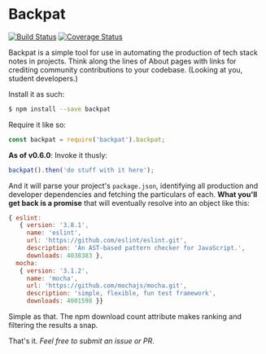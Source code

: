 # Backpat
[![Build Status](https://travis-ci.org/cachilders/backpat.svg?branch=master)](https://travis-ci.org/cachilders/backpat) [![Coverage Status](https://img.shields.io/coveralls/cachilders/backpat.svg)](https://img.shields.io/coveralls/cachilders/backpat.svg)

Backpat is a simple tool for use in automating the production of tech stack
notes in projects. Think along the lines of About pages with links for crediting
community contributions to your codebase. (Looking at you, student developers.)

Install it as such:

```bash
$ npm install --save backpat
```

Require it like so:

```javascript
const backpat = require('backpat').backpat;
```

**As of v0.6.0**: Invoke it thusly:

```javascript
backpat().then('do stuff with it here');
```

And it will parse your project's ```package.json```, identifying all production
and developer dependencies and fetching the particulars of each. **What you'll
get back is a promise** that will eventually resolve into an object like this:

```javascript
{ eslint:
   { version: '3.8.1',
     name: 'eslint',
     url: 'https://github.com/eslint/eslint.git',
     description: 'An AST-based pattern checker for JavaScript.',
     downloads: 4038383 },
  mocha:
   { version: '3.1.2',
     name: 'mocha',
     url: 'https://github.com/mochajs/mocha.git',
     description: 'simple, flexible, fun test framework',
     downloads: 4001598 }}
```

Simple as that. The npm download count attribute makes ranking and filtering the
results a snap.

That's it. _Feel free to submit an issue or PR_.
